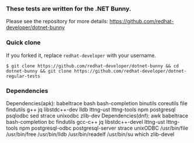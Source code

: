 ### These tests are written for the .NET Bunny.

Please see the repository for more details: https://github.com/redhat-developer/dotnet-bunny

### Quick clone

If you forked it, replace `redhat-developer` with your username.

```
$ git clone https://github.com/redhat-developer/dotnet-bunny && cd dotnet-bunny && git clone https://github.com/redhat-developer/dotnet-regular-tests
```

### Dependencies

Dependencies(apk): babeltrace bash bash-completion binutils coreutils file findutils g++ jq libstdc++-dev lldb lttng-ust lttng-tools npm postgresql psqlodbc sed strace unixodbc zlib-dev
Dependencies(dnf): awk babeltrace bash-completion bc findutils gcc-c++ jq libstdc++-devel lttng-ust lttng-tools npm postgresql-odbc postgresql-server strace unixODBC /usr/bin/file /usr/bin/free /usr/bin/lldb /usr/bin/readelf /usr/bin/su which zlib-devel
